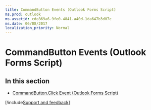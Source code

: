 ```yaml
---
title: CommandButton Events (Outlook Forms Script)
ms.prod: outlook
ms.assetid: cde869a6-9fe0-4841-a40d-1da647b3d07c
ms.date: 06/08/2017
localization_priority: Normal
---
```



# CommandButton Events (Outlook Forms Script)

## In this section


-  [CommandButton.Click Event (Outlook Forms Script)](Outlook.commandbutton.click.md)

[!include[Support and feedback](~/includes/feedback-boilerplate.md)]